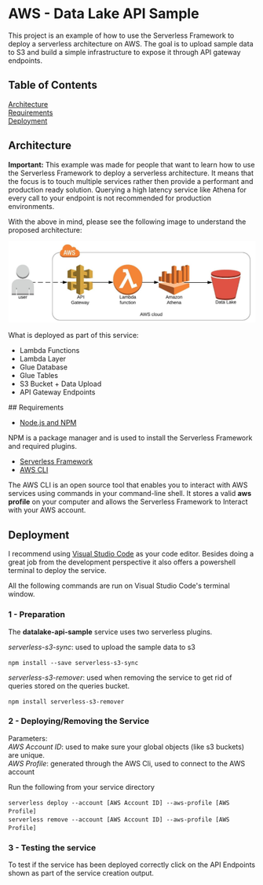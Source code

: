 # AWS - Data Lake API Sample

This project is an example of how to use the Serverless Framework to deploy a serverless architecture on AWS.
The goal is to upload sample data to S3 and build a simple infrastructure to expose it through API gateway endpoints.


## Table of Contents
[Architecture](#architecture)  
[Requirements](#requirements)  
[Deployment](#deployment)
<a name="architecture"/>
## Architecture

**Important:** This example was made for people that want to learn how to use the Serverless Framework to deploy a serverless architecture. It means that the focus is to touch multiple services rather then provide a performant and production ready solution. Querying a high latency service like Athena for every call to your endpoint is not recommended for production environments.

With the above in mind, please see the following image to understand the proposed architecture:

![ArchitectureImage](architectureimage/architecture.png)

What is deployed as part of this service:

- Lambda Functions
- Lambda Layer
- Glue Database
- Glue Tables
- S3 Bucket + Data Upload
- API Gateway Endpoints
<a name="requirements"/>
## Requirements

- [Node.js and NPM](https://www.npmjs.com/get-npm) 

NPM is a package manager and is used to install the Serverless Framework and required plugins.

- [Serverless Framework](https://serverless.com/framework/docs/getting-started/) 
- [AWS CLI](https://docs.aws.amazon.com/cli/latest/userguide/cli-chap-welcome.html) 

The AWS CLI is an open source tool that enables you to interact with AWS services using commands in your command-line shell. It stores a valid **aws profile** on your computer and allows the Serverless Framework to Interact with your AWS account.
<a name="deployment"/>
## Deployment

I recommend using [Visual Studio Code](https://code.visualstudio.com/) as your code editor. Besides doing a great job from the development perspective it also offers a powershell terminal to deploy the service.

All the following commands are run on Visual Studio Code's terminal window.

### 1 - Preparation

The **datalake-api-sample** service uses two serverless plugins.

*serverless-s3-sync*: used to upload the sample data to s3

`npm install --save serverless-s3-sync` 

*serverless-s3-remover*: used when removing the service to get rid of queries stored on the queries bucket.

`npm install serverless-s3-remover`

### 2 - Deploying/Removing the Service

Parameters:  
*AWS Account ID*: used to make sure your global objects (like s3 buckets) are unique.   
*AWS Profile*: generated through the AWS Cli, used to connect to the AWS account

Run the following from your service directory

`serverless deploy --account [AWS Account ID] --aws-profile [AWS Profile]`  
`serverless remove --account [AWS Account ID] --aws-profile [AWS Profile]`

### 3 - Testing the service

To test if the service has been deployed correctly click on the API Endpoints shown as part of the service creation output.

